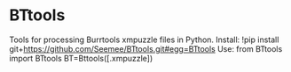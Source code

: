 # BTtools
Tools for processing Burrtools xmpuzzle files in Python.
Install:
!pip install git+https://github.com/Seemee/BTtools.git#egg=BTtools
Use:
from BTtools import BTtools
BT=Bttools([<filename>.xmpuzzle])
